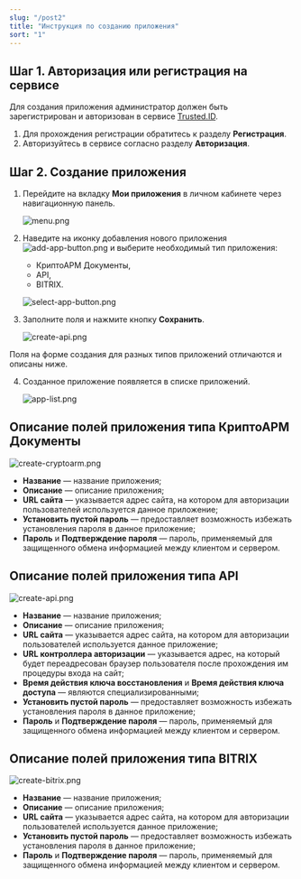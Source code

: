 ```yaml
---
slug: "/post2"
title: "Инструкция по созданию приложения"
sort: "1"
---
```


## Шаг 1. Авторизация или регистрация на сервисе

Для создания приложения администратор должен быть зарегистрирован и авторизован в сервисе [Trusted.ID](https://id.trusted.plus).

1. Для прохождения регистрации обратитесь к разделу **Регистрация**.
2. Авторизуйтесь в сервисе согласно разделу **Авторизация**. 

## Шаг 2. Создание приложения

1. Перейдите на вкладку **Мои приложения** в личном кабинете через навигационную панель.

    ![menu.png](./images/menu.png "Вкладка Мои приложения в горизонтальной навигационной панели сервиса")

2. Наведите на иконку добавления нового приложения ![add-app-button.png](./images/add-app-button.png "Кнопка добавления приложения") и выберите необходимый тип приложения:
   - КриптоАРМ Документы,
   - API,
   - BITRIX. 
  
   ![select-app-button.png](./images/select-app-button.png "Доступные типы приложений")

3. Заполните поля и нажмите кнопку **Сохранить**.

    ![create-api.png](./images/create-api.png "Форма создания приложения типа API")

Поля на форме создания для разных типов приложений отличаются и описаны ниже.

4. Созданное приложение появляется в списке приложений.
   
   ![app-list.png](./images/app-list.png "Список приложений")
 
## Описание полей приложения типа КриптоАРМ Документы

![create-cryptoarm.png](./images/create-cryptoarm.png "Форма создания приложения типа КриптоАРМ Документы")

 - **Название** — название приложения;
 - **Описание** — описание приложения;
 - **URL сайта** — указывается адрес сайта, на котором для авторизации пользователей используется данное приложение;
 - **Установить  пустой пароль** — предоставляет возможность избежать установления пароля в данное приложение;
 - **Пароль** и **Подтверждение пароля** — пароль, применяемый для защищенного обмена информацией между клиентом и сервером.

## Описание полей приложения типа API

![create-api.png](./images/create-api.png "Форма создания приложения типа API")

 - **Название** — название приложения;
 - **Описание** — описание приложения;
 - **URL сайта** — указывается адрес сайта, на котором для авторизации пользователей используется данное приложение;
 - **URL контроллера авторизации**  — указывается адрес, на который будет переадресован браузер пользователя после прохождения им процедуры входа на сайт;
 - **Время действия ключа восстановления** и **Время действия ключа доступа** — являются специализированными;
 - **Установить  пустой пароль** — предоставляет возможность избежать установления пароля в данное приложение;
 - **Пароль** и **Подтверждение пароля** — пароль, применяемый для защищенного обмена информацией между клиентом и сервером.

## Описание полей приложения типа BITRIX

![create-bitrix.png](./images/create-bitrix.png "Форма создания приложения типа BITRIX")

 - **Название** — название приложения;
 - **Описание** — описание приложения;
 - **URL сайта** — указывается адрес сайта, на котором для авторизации пользователей используется данное приложение;
 - **Установить  пустой пароль** — предоставляет возможность избежать установления пароля в данное приложение;
 - **Пароль** и **Подтверждение пароля** — пароль, применяемый для защищенного обмена информацией между клиентом и сервером.




